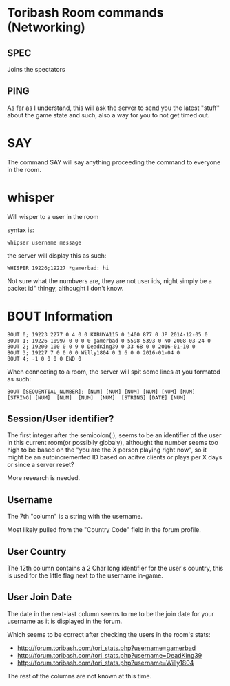 # Toribash Room commands (Networking)

## SPEC


Joins the spectators


## PING 

As far as I understand, this will ask the server to send you the latest "stuff" about the game state and such, also a way for you to not get timed out.


# SAY <whatever>

The command SAY will say anything proceeding the command to everyone in the room.



# whisper <username> <message>

Will wisper to a user in the room


syntax is:

```
whipser username message
```



the server will display this as such: 

```
WHISPER 19226;19227 *gamerbad: hi
```

Not sure what the numbvers are, they are not user ids, night simply be a  packet id" thingy, althought I don't know.







# BOUT Information

```
BOUT 0; 19223 2277 0 4 0 0 KABUYA115 0 1400 877 0 JP 2014-12-05 0
BOUT 1; 19226 10997 0 0 0 0 gamerbad 0 5598 5393 0 NO 2008-03-24 0
BOUT 2; 19200 100 0 0 9 0 DeadKing39 0 33 68 0 0 2016-01-10 0
BOUT 3; 19227 7 0 0 0 0 Willy1804 0 1 6 0 0 2016-01-04 0
BOUT 4; -1 0 0 0 0 END 0
``` 
When connecting to a room, the server will spit some lines at you formated as such:

``` BOUT [SEQUENTIAL_NUMBER]; [NUM] [NUM] [NUM] [NUM] [NUM] [NUM]  [STRING] [NUM]  [NUM]  [NUM]  [NUM]  [STRING] [DATE] [NUM] ```

## Session/User identifier?
The first integer after the semicolon(;), seems to be an identifier of the user in this current room(or possibily globaly), althought the number seems too high to be based on the "you are the X person playing right now", so it might be an autoincremented ID based on acitve clients or plays per X days or since a server reset?

More research is needed.


## Username

The 7th "column" is a string with the username.

Most likely pulled from the "Country Code" field in the forum profile.


## User Country

The  12th column contains a 2 Char long identifier for the user's country, this is used for the little flag next to the username in-game.


## User Join Date

The date in the next-last column seems to me to be the join date for your username as it is displayed in the forum.

Which seems to be correct after checking the users in the room's stats:

- http://forum.toribash.com/tori_stats.php?username=gamerbad
- http://forum.toribash.com/tori_stats.php?username=DeadKing39
- http://forum.toribash.com/tori_stats.php?username=Willy1804


The rest of the columns are not known at this time.
